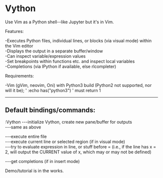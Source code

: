 # Vython
Use Vim as a Python shell--like Jupyter but it's in Vim.

Features:

-Executes Python files, individual lines, or blocks (via visual mode) within the Vim editor  
-Displays the output in a separate buffer/window  
-Can inspect variable/expression values  
-Set breakpoints within functions etc. and inspect local variables  
-Completions (via IPython if available, else rlcompleter)  



Requirements:

-Vim (gVim, neovim, Oni) with Python3 build (Python2 not supported, nor will it be); ' :echo has("python3") ' must return 1


-----------------
Default bindings/commands:
-----------------
:Vython   ---initialize Vython, create new pane/buffer for outputs  
<F10>     ---same as above  
  
<F5>      ---execute entire file  
<s-enter> ---execute current line or selected region (if in visual mode)  
<c-b>     ---try to evaluate expression in line, or stuff before = (i.e., if the line has x = 2, will output the CURRENT value of x, which may or may not be defined)  
  
<c-u>     ---get completions (if in insert mode)  

Demo/tutorial is in the works.
